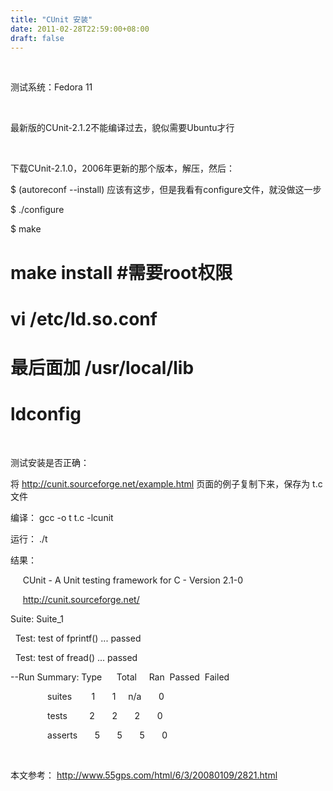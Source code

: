 ```yaml
---
title: "CUnit 安装"
date: 2011-02-28T22:59:00+08:00
draft: false
---
```


 


测试系统：Fedora 11


 


最新版的CUnit-2.1.2不能编译过去，貌似需要Ubuntu才行


 


下载CUnit-2.1.0，2006年更新的那个版本，解压，然后：


$ (autoreconf --install) 应该有这步，但是我看有configure文件，就没做这一步


$ ./configure


$ make


# make install #需要root权限


# vi /etc/ld.so.conf   


# 最后面加 /usr/local/lib


# ldconfig


 


测试安装是否正确：


将 http://cunit.sourceforge.net/example.html 页面的例子复制下来，保存为 t.c 文件


编译： gcc -o t t.c -lcunit


运行： ./t


结果：


  

     CUnit - A Unit testing framework for C - Version 2.1-0  

     http://cunit.sourceforge.net/  

  

  

Suite: Suite\_1  

  Test: test of fprintf() ... passed  

  Test: test of fread() ... passed  

  

--Run Summary: Type      Total     Ran  Passed  Failed  

               suites        1       1     n/a       0  

               tests         2       2       2       0  

               asserts       5       5       5       0


 


本文参考： http://www.55gps.com/html/6/3/20080109/2821.html


